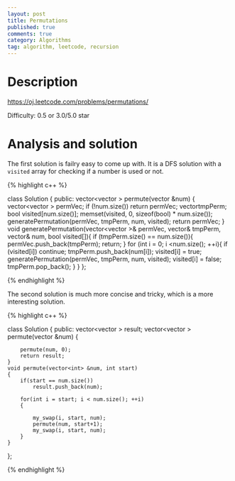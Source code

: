 ```yaml
---
layout: post
title: Permutations
published: true
comments: true
category: Algorithms
tag: algorithm, leetcode, recursion
---
```



# Description

https://oj.leetcode.com/problems/permutations/

Difficulty: 0.5 or 3.0/5.0 star



# Analysis and solution

The first solution is failry easy to come up with. It is a DFS solution with a ``visited`` array for checking if a number is used or not.

{% highlight c++ %}

class Solution {
public:
	vector<vector<int> > permute(vector<int> &num) {
		vector<vector<int> > permVec;
		if (!num.size())
			return permVec;
		vector<int>tmpPerm;
		bool visited[num.size()];
		memset(visited, 0, sizeof(bool) * num.size());
		generatePermutation(permVec, tmpPerm, num, visited);
		return permVec;
	}
	void generatePermutation(vector<vector<int> >& permVec, vector<int>& tmpPerm, vector<int>& num, bool visited[]){
		if (tmpPerm.size() == num.size()){
			permVec.push_back(tmpPerm);
			return;
		}
		for (int i = 0; i <num.size(); ++i){
			if (visited[i])
				continue;
			tmpPerm.push_back(num[i]); 
			visited[i] = true;
			generatePermutation(permVec, tmpPerm, num, visited);
	 		visited[i] = false;
			tmpPerm.pop_back();
		}
	}
};

{% endhighlight %}


The second solution is much more concise and tricky, which is a more interesting solution.

{% highlight c++ %}

class Solution {
public:
    vector<vector<int> > result;
    vector<vector<int> > permute(vector<int> &num) {
        
        permute(num, 0);
        return result;
    }
    void permute(vector<int> &num, int start)
    {
        if(start == num.size())
            result.push_back(num);
        
        for(int i = start; i < num.size(); ++i)
        {
     
            my_swap(i, start, num);
            permute(num, start+1);
            my_swap(i, start, num);
        }
    }
};

{% endhighlight %}